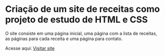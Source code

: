 # Criação de um site de receitas como projeto de estudo de HTML e CSS 

O site consiste em uma página inicial, uma página com a lista de receitas, as páginas para cada receita e uma página para contato.

 Acesse aqui: <a href="https://diegoaccoimbra.github.io/MinhasReceitas/paginas/index.html" target="_blank">Visitar site</a>
